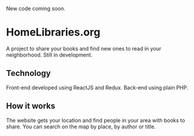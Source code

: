 New code coming soon.

# HomeLibraries.org
A project to share your books and find new ones to read in your neighborhood. Still in development. 

## Technology
Front-end developed using ReactJS and Redux. Back-end using plain PHP.

## How it works
The website gets your location and find people in your area with books to share. You can search on the map by place, by author or title.
